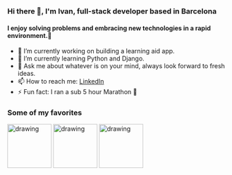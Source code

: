 ### Hi there 👋, I'm Ivan, full-stack developer based in Barcelona

#### I enjoy solving problems and embracing new technologies in a rapid environment.🚀

- 🔭 I’m currently working on building a learning aid app.
- 🌱 I’m currently learning Python and Django.
- 💬 Ask me about whatever is on your mind, always look forward to fresh ideas.
- 📫 How to reach me: [LinkedIn](https://www.linkedin.com/in/ivan-gelo/)
- ⚡ Fun fact: I ran a sub 5 hour Marathon 👟

### Some of my favorites

<img src=https://upload.wikimedia.org/wikipedia/commons/thumb/4/4c/Typescript_logo_2020.svg/1024px-Typescript_logo_2020.svg.png alt="drawing" width="100"/>
<img src=https://seeklogo.com/images/R/react-logo-7B3CE81517-seeklogo.com.png alt="drawing" width="100"/>
<img src=https://upload.wikimedia.org/wikipedia/commons/thumb/2/29/Postgresql_elephant.svg/1200px-Postgresql_elephant.svg.png alt="drawing" width="100"/>


